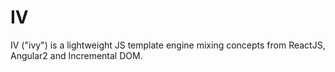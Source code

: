 # IV
IV ("ivy") is a lightweight JS template engine mixing concepts from ReactJS, Angular2 and Incremental DOM.

